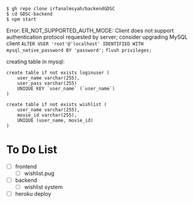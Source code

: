 	$ gh repo clone irfanalmsyah/backendGDSC
	$ cd GDSC-backend
	$ npm start
	
Error: ER_NOT_SUPPORTED_AUTH_MODE: Client does not support authentication protocol requested by server; consider upgrading MySQL client
`ALTER USER 'root'@'localhost' IDENTIFIED WITH mysql_native_password BY 'password';`
`flush privileges;`

creating table in mysql:

	create table if not exists loginuser (
    	user_name varchar(255),
    	user_pass varchar(255)
		UNIQUE KEY `user_name` (`user_name`)
	)

	create table if not exists wishlist (
    	user_name varchar(255),
    	movie_id varchar(255),
		UNIQUE (user_name, movie_id)
	)


# To Do List
- [ ] frontend
	 - [ ] wishlist.pug
 
 - [ ] backend
	 - [ ] wishlist system
  
 - [ ] heroku deploy
